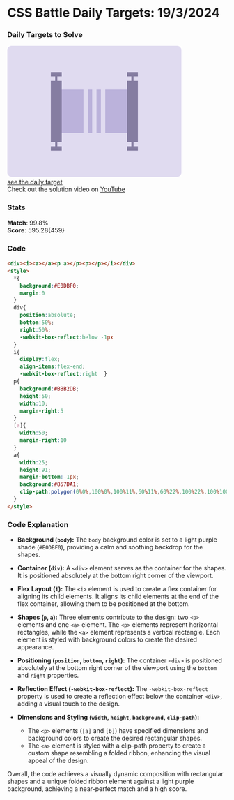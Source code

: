 # CSS Battle Daily Targets: 19/3/2024

### Daily Targets to Solve

![picture of daily target](./images/19.png)  
[see the daily target](https://cssbattle.dev/play/sXh0k2RFohqcShlXFkeP)  
Check out the solution video on [YouTube](https://www.youtube.com/watch?v=zOvwzk6c5iE)

### Stats

**Match**: 99.8%  
**Score**: 595.28{459}

### Code

```html
<div><i><a></a><p a></p><p></p></i></div>
<style>
  *{
    background:#E0DBF0;
    margin:0
  }
  div{
    position:absolute;
    bottom:50%;
    right:50%;
    -webkit-box-reflect:below -1px
  }
  i{
    display:flex;
    align-items:flex-end;
    -webkit-box-reflect:right  }
  p{
    background:#BBB2DB;
    height:50;
    width:10;
    margin-right:5
  }
  [a]{
    width:50;
    margin-right:10
  }
  a{
    width:25;
    height:91;
    margin-bottom:-1px;
    background:#857DA1;
    clip-path:polygon(0%0%,100%0%,100%11%,60%11%,60%22%,100%22%,100%100%,0%100%,0%22%,40%22%,40%11%,0%11%)
  }
</style>
```

### Code Explanation

- **Background (`body`):** The `body` background color is set to a light purple shade (`#E0DBF0`), providing a calm and soothing backdrop for the shapes.

- **Container (`div`):** A `<div>` element serves as the container for the shapes. It is positioned absolutely at the bottom right corner of the viewport.

- **Flex Layout (`i`):** The `<i>` element is used to create a flex container for aligning its child elements. It aligns its child elements at the end of the flex container, allowing them to be positioned at the bottom.

- **Shapes (`p`, `a`):** Three elements contribute to the design: two `<p>` elements and one `<a>` element. The `<p>` elements represent horizontal rectangles, while the `<a>` element represents a vertical rectangle. Each element is styled with background colors to create the desired appearance.

- **Positioning (`position`, `bottom`, `right`):** The container `<div>` is positioned absolutely at the bottom right corner of the viewport using the `bottom` and `right` properties.

- **Reflection Effect (`-webkit-box-reflect`):** The `-webkit-box-reflect` property is used to create a reflection effect below the container `<div>`, adding a visual touch to the design.

- **Dimensions and Styling (`width`, `height`, `background`, `clip-path`):**
  - The `<p>` elements (`[a]` and `[b]`) have specified dimensions and background colors to create the desired rectangular shapes.
  - The `<a>` element is styled with a clip-path property to create a custom shape resembling a folded ribbon, enhancing the visual appeal of the design.

Overall, the code achieves a visually dynamic composition with rectangular shapes and a unique folded ribbon element against a light purple background, achieving a near-perfect match and a high score.